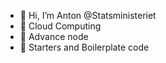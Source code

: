 - 👋 Hi, I’m Anton @Statsministeriet 
- 👀 Cloud Computing
- 🌱 Advance node
- 💞️ Starters and Boilerplate code

